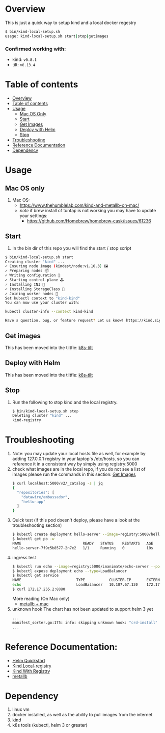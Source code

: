 # Overview

This is just a quick way to setup kind and a local docker regestry

```bash
$ bin/kind-local-setup.sh
usage: kind-local-setup.sh start|stop|getimages
```

### Confirmed working with:
* kind: `v0.8.1`
* tilt: `v0.13.4`

# Table of contents
<!--ts-->
  * [Overview](#Overview)
  * [Table of contents](#table-of-contents)
  * [Usage](#usage)
    * [Mac OS Only](#Mac-OS-only)
    * [Start](#Start)
    * [Get Images](#Get-images)
    * [Deploy with Helm](#Deploy-with-Helm)
    * [Stop](#Stop)
  * [Troubleshooting](#Troubleshooting)
  * [Reference Documentation](#Reference-Documentation)
  * [Dependency](#dependency)
<!--te-->

# Usage
## Mac OS only
1. Mac OS:
    * https://www.thehumblelab.com/kind-and-metallb-on-mac/
    * *note* if brew install of tuntap is not working you may have to update your settings:
        * https://github.com/Homebrew/homebrew-cask/issues/61236

## Start
1. In the bin dir of this repo you will find the start / stop script
  ```bash
  $ bin/kind-local-setup.sh start
  Creating cluster "kind" ...
  ✓ Ensuring node image (kindest/node:v1.16.3) 🖼
  ✓ Preparing nodes 📦
  ✓ Writing configuration 📜
  ✓ Starting control-plane 🕹️
  ✓ Installing CNI 🔌
  ✓ Installing StorageClass 💾
  ✓ Joining worker nodes 🚜
  Set kubectl context to "kind-kind"
  You can now use your cluster with:

  kubectl cluster-info --context kind-kind

  Have a question, bug, or feature request? Let us know! https://kind.sigs.k8s.io/#community 🙂
  ```

## Get images
This has been moved into the tiltfie: [k8s-tilt](https://github.com/onzyone/k8s-tilt)
    
## Deploy with Helm
This has been moved into the tiltfie: [k8s-tilt](https://github.com/onzyone/k8s-tilt)

## Stop
1. Run the following to stop kind and the local registry.
    ```bash
    $ bin/kind-local-setup.sh stop
    Deleting cluster "kind" ...
    kind-registry
    ```

# Troubleshooting 

1. Note: you may update your local hosts file as well, for example by adding 127.0.0.1 registry in your laptop's /etc/hosts, so you can reference it in a consistent way by simply using registry:5000
1. check what images are in the local repo, if you do not see a list of images please run the commands in this section: [Get Images](#Get-images)
    ```bash
    $ curl localhost:5000/v2/_catalog -s | jq
    {
      "repositories": [
        "datawire/ambassador",
        "hello-app"
      ]
    }
    ```
1. Quick test (if this pod doesn't deploy, please have a look at the troubleshooting section)
    ```bash
    $ kubectl create deployment hello-server --image=registry:5000/hello-app:1.0
    $ kubectl get po -w
    NAME                            READY   STATUS    RESTARTS   AGE
    hello-server-7f9c5b8577-2n7x2   1/1     Running   0          10s
    ```
1. ingress test
    ``` bash
    $ kubectl run echo --image=registry:5000/inanimate/echo-server --port=8080
    $ kubectl expose deployment echo --type=LoadBalancer
    $ kubectl get service
    NAME                         TYPE           CLUSTER-IP       EXTERNAL-IP    PORT(S)                      AGE
    echo                         LoadBalancer   10.107.67.130    172.17.255.2   8080:32105/TCP               17m
    $ curl 172.17.255.2:8080
    ```
    More reading (On Mac only)
    * [metallb + mac](https://www.thehumblelab.com/kind-and-metallb-on-mac/)
1. unknown hook
  The chart has not been updated to support helm 3 yet 
    ``` bash
    ...
    manifest_sorter.go:175: info: skipping unknown hook: "crd-install"
    ...
    ```
# Reference Documentation:

* [Helm Quickstart](https://helm.sh/docs/intro/quickstart/)
* [Kind Local-registry](https://kind.sigs.k8s.io/docs/user/local-registry/)
* [Kind With Registry](https://github.com/windmilleng/kind-local/blob/master/kind-with-registry.sh)
* [metallb](https://mauilion.dev/posts/kind-metallb/)

# Dependency

1. linux vm
1. docker installed, as well as the ability to pull images from the internet
1. [kind](https://kind.sigs.k8s.io/)
1. k8s tools (kubectl, helm 3 or greater)
